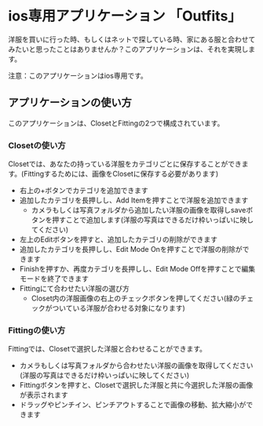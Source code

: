 # ios専用アプリケーション 「Outfits」
洋服を買いに行った時、もしくはネットで探している時、家にある服と合わせてみたいと思ったことはありませんか？このアプリケーションは、それを実現します。

注意：このアプリケーションはios専用です。

## アプリケーションの使い方
このアプリケーションは、ClosetとFittingの2つで構成されています。

### Closetの使い方
Closetでは、あなたの持っている洋服をカテゴリごとに保存することができます。(Fittingするためには、画像をClosetに保存する必要があります)
- 右上の+ボタンでカテゴリを追加できます
- 追加したカテゴリを長押しし、Add Itemを押すことで洋服を追加できます
  - カメラもしくは写真フォルダから追加したい洋服の画像を取得しsaveボタンを押すことで追加します(洋服の写真はできるだけ枠いっぱいに映してください)
- 左上のEditボタンを押すと、追加したカテゴリの削除ができます
- 追加したカテゴリを長押しし、Edit Mode Onを押すことで洋服の削除ができます
 - Finishを押すか、再度カテゴリを長押しし、Edit Mode Offを押すことで編集モードを終了できます
- Fittingにて合わせたい洋服の選び方
  - Closet内の洋服画像の右上のチェックボタンを押してください(緑のチェックがついている洋服が合わせる対象になります)

### Fittingの使い方
Fittingでは、Closetで選択した洋服と合わせることができます。
- カメラもしくは写真フォルダから合わせたい洋服の画像を取得してください(洋服の写真はできるだけ枠いっぱいに映してください)
- Fittingボタンを押すと、Closetで選択した洋服と共に今選択した洋服の画像が表示されます
- ドラッグやピンチイン、ピンチアウトすることで画像の移動、拡大縮小ができます
